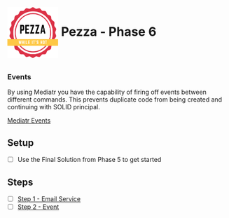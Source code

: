<img align="left" width="116" height="116" src="pezza-logo.png" />

# &nbsp;**Pezza - Phase 6**

<br/><br/>

### **Events**

By using Mediatr you have the capability of firing off events between different commands. This prevents duplicate code from being created and continuing with SOLID principal.

[Mediatr Events](https://ardalis.com/immediate-domain-event-salvation-with-mediatr/)

## **Setup**

- [ ] Use the Final Solution from Phase 5 to get started

## **Steps**

- [ ] [Step 1 - Email Service](https://github.com/entelect-incubator/.NET/tree/master/Phase%206/Step%201)
- [ ] [Step 2 - Event](https://github.com/entelect-incubator/.NET/tree/master/Phase%206/Step%202)
